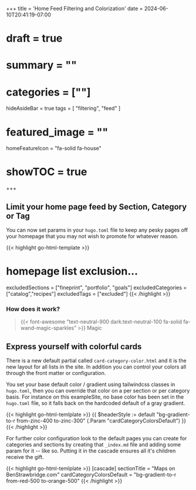 +++
title = 'Home Feed Filtering and Colorization'
date = 2024-06-10T20:41:19-07:00
# draft = true
# summary = ""
# categories = [""]
hideAsideBar = true
tags = [
  "filtering",
  "feed"
  ]
# featured_image = ""
homeFeatureIcon = "fa-solid fa-house"
# showTOC = true
+++

## Limit your home page feed by Section, Category or Tag

You can now set params in your `hugo.toml` file to keep any pesky pages off your homepage that you may not wish to promote for whatever reason.

<!--more-->

{{< highlight go-html-template >}}
  # homepage list exclusion... 
  excludedSections = ["fineprint", "portfolio", "goals"]
  excludedCategories = ["catalog","recipes"]
  excludedTags = ["excluded"]
{{< /highlight >}}

### How does it work?

> {{< font-awesome "text-neutral-900 dark:text-neutral-100 fa-solid fa-wand-magic-sparkles" >}} Magic 

## Express yourself with colorful cards

There is a new default partial called `card-category-color.html` and it is the new layout for all lists in the site. In addition you can control your colors all through the front matter or configuration.

You set your base default color / gradient using tailwindcss classes in `hugo.toml`, then you can override that color on a per section or per category basis. For instance on this exampleSite, no base color has been set in the `hugo.toml` file, so it falls back on the hardcoded default of a gray gradient.

{{< highlight go-html-temlplate >}}
{{ $headerStyle := default "bg-gradient-to-r from-zinc-400 to-zinc-300" (.Param "cardCategoryColorsDefault") }}
{{< /highlight >}}

For further color configuration look to the default pages you can create for categories and sections by creating that `_index.md` file and adding some param for it -- like so. Putting it in the cascade ensures all it's children receive the gift.

{{< highlight go-html-temlplate >}}
[cascade]
  sectionTitle = "Maps on BenStrawbridge.com"
  cardCategoryColorsDefault = "bg-gradient-to-r from-red-500 to-orange-500"
{{< /highlight >}}